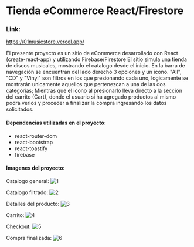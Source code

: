 # Tienda eCommerce React/Firestore

### Link: 
https://01musicstore.vercel.app/

El presente proyecto es un sitio de eCommerce desarrollado con React (create-react-app) y utilizando Firebase/Firestore
El sitio simula una tienda de discos musicales, mostrando el catalogo desde el inicio.
En la barra de navegación se encuentran del lado derecho 3 opciones y un icono.
"All", "CD" y "Vinyl" son filtros en los que presionando cada uno, logicamente se mostrarán unicamente 
aquellos que pertenezcan a una de las dos categorías; Mientras que el icono al presionarlo lleva directo
a la sección del carrito (Cart), donde el usuario si ha agregado productos al mismo podrá verlos y proceder
a finalizar la compra ingresando los datos solicitados.

#### Dependencias utilizadas en el proyecto:
- react-router-dom
- react-bootstrap
- react-toastify
- firebase

#### Imagenes del proyecto:
Catalogo general:
![1](https://imgur.com/2q6UWhR.png)

Catalogo filtrado:
![2](https://imgur.com/NsACvQo.png)

Detalles del producto:
![3](https://imgur.com/uvieSgB.png)

Carrito:
![4](https://imgur.com/t7081bD.png)

Checkout:
![5](https://imgur.com/IWUusOJ.png)

Compra finalizada:
![6](https://imgur.com/FTc6n2q.png)

